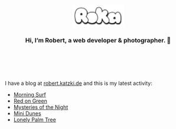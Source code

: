 <div align="center">
  <br>
  <br>
  <br>
  <br>
  <a href="https://robert.katzki.de/">
    <img width="140" src="https://github.com/ro-ka/ro-ka/blob/master/logo.svg" alt="Roka">
  </a>
  <br>
  <h3>Hi, I’m Robert, a web developer & photographer. 👋</h3>
 
  <br>
  <br>
  <br>
  <br>
</div>

I have a blog at [robert.katzki.de](https://robert.katzki.de/) and this is my latest activity:
<!-- BLOG-POST-LIST:START -->
- [Morning Surf](https://robert.katzki.de/photos/2025/morning-surf)
- [Red on Green](https://robert.katzki.de/photos/2025/red-on-green)
- [Mysteries of the Night](https://robert.katzki.de/photos/2025/mysteries-of-the-night)
- [Mini Dunes](https://robert.katzki.de/photos/2025/mini-dunes)
- [Lonely Palm Tree](https://robert.katzki.de/photos/2025/lonely-palm-tree)
<!-- BLOG-POST-LIST:END -->

